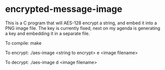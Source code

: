 # encrypted-message-image
This is a C program that will AES-128 encrypt a string, and embed it into a PNG image file. The key is currently fixed, next on my agenda is generating a key and embedding it in a separate file.

To compile: make

To encrypt: ./aes-image \<string to encrypt\> e \<image filename\> 

To decrypt: ./aes-image d \<image filename\>
